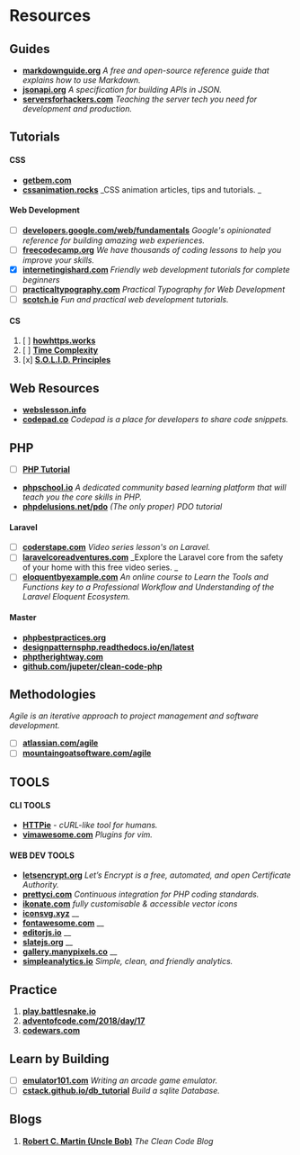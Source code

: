 # Resources

## Guides
- **[markdownguide.org](markdownguide.org)** _A free and open-source reference guide that explains how to use Markdown._
- **[jsonapi.org](jsonapi.org)** _A specification for building APIs in JSON._
- **[serversforhackers.com](serversforhackers.com)** _Teaching the server tech you need for development and production._

## Tutorials

#### CSS
- **[getbem.com](getbem.com)**
- **[cssanimation.rocks](cssanimation.rocks)** _CSS animation articles, tips and tutorials. _

#### Web Development
- [ ] **[developers.google.com/web/fundamentals](https://developers.google.com/web/fundamentals/)** _Google's opinionated reference for building amazing web experiences._
- [ ] **[freecodecamp.org](freecodecamp.org)** _We have thousands of coding lessons to help you improve your skills._
- [x] **[internetingishard.com](internetingishard.com)** _Friendly web development tutorials for complete beginners_
- [ ] **[practicaltypography.com](practicaltypography.com)** _Practical Typography for Web Development_
- [ ] **[scotch.io](scotch.io)** _Fun and practical web development tutorials._

#### CS
1. [ ] **[howhttps.works](howhttps.works)**
1. [ ] **[Time Complexity](adrianmejia.com/blog/2018/04/05/most-popular-algorithms-time-complexity-every-programmer-should-know-free-online-tutorial-course/)**
1. [x] **[S.O.L.I.D. Principles](https://scotch.io/bar-talk/s-o-l-i-d-the-first-five-principles-of-object-oriented-design#toc-interface-segregation-principle)**


## Web Resources
- **[webslesson.info](webslesson.info)**
- **[codepad.co](codepad.co)** _Codepad is a place for developers to share code snippets._

## PHP
- [ ] **[PHP Tutorial](https://developer.hyvor.com/tutorials/php/introduction)**
- **[phpschool.io](phpschool.io)** _A dedicated community based learning platform that will teach you the core skills in PHP._
- **[phpdelusions.net/pdo](phpdelusions.net/pdo)** _(The only proper) PDO tutorial_

#### Laravel
- [ ] **[coderstape.com](coderstape.com)** _Video series lesson's on Laravel._
- [ ] **[laravelcoreadventures.com](laravelcoreadventures.com)** _Explore the Laravel core from the safety of your home with this free video series. _
- [ ] **[eloquentbyexample.com](eloquentbyexample.com)** _An online course to Learn the Tools and Functions key to a Professional
Workflow and Understanding of the Laravel Eloquent Ecosystem._

#### Master
- **[phpbestpractices.org](phpbestpractices.org)**
- **[designpatternsphp.readthedocs.io/en/latest](designpatternsphp.readthedocs.io/en/latest)**
- **[phptherightway.com](phptherightway.com)**
- **[github.com/jupeter/clean-code-php](github.com/jupeter/clean-code-php)**

## Methodologies
_Agile is an iterative approach to project management and software development._
* [ ] **[atlassian.com/agile](atlassian.com/agile)** 
* [ ] **[mountaingoatsoftware.com/agile](mountaingoatsoftware.com/agile)**

## TOOLS
#### CLI TOOLS
- **[HTTPie](https://httpie.org)** _- cURL-like tool for humans._
- **[vimawesome.com](https://vimawesome.com/)** _Plugins for vim._

#### WEB DEV TOOLS
* **[letsencrypt.org](https://letsencrypt.org/)** _Let’s Encrypt is a free, automated, and open Certificate Authority._
* **[prettyci.com](prettyci.com)** _Continuous integration for PHP coding standards._
* **[ikonate.com](ikonate.com)** _fully customisable & accessible vector icons_
* **[iconsvg.xyz](iconsvg.xyz)** __
* **[fontawesome.com](fontawesome.com)** __
* **[editorjs.io](editorjs.io)** __
* **[slatejs.org](slatejs.org)** __
* **[gallery.manypixels.co](gallery.manypixels.co)** __
* **[simpleanalytics.io](simpleanalytics.io)** _Simple, clean, and friendly analytics._

## Practice
1. **[play.battlesnake.io](play.battlesnake.io)**
1. **[adventofcode.com/2018/day/17](adventofcode.com/2018/day/17)**
1. **[codewars.com](codewars.com)**

## Learn by Building
* [ ] **[emulator101.com](emulator101.com)** _Writing an arcade game emulator._
* [ ] **[cstack.github.io/db_tutorial](cstack.github.io/db_tutorial)** _Build a sqlite Database._

## Blogs
1. **[Robert C. Martin (Uncle Bob)](blog.cleancoder.com)** _The Clean Code Blog_
